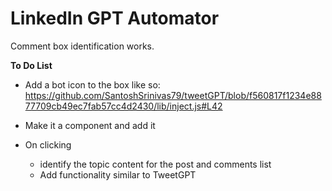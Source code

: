 # LinkedIn GPT Automator

Comment box identification works.

**To Do List**

- Add a bot icon to the box like so: https://github.com/SantoshSrinivas79/tweetGPT/blob/f560817f1234e8877709cb49ec7fab57cc4d2430/lib/inject.js#L42
- Make it a component and add it

- On clicking
	- identify the topic content for the post and comments list
	- Add functionality similar to TweetGPT